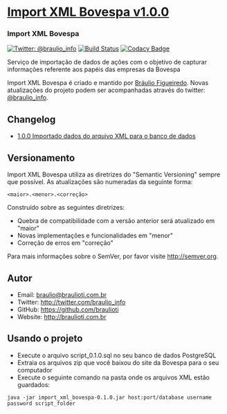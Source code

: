 # [Import XML Bovespa v1.0.0](https://github.com/braulioti/Import-XML-Bovespa)
### Import XML Bovespa

[![Twitter: @braulio_info](https://img.shields.io/badge/contact-@braulio_info-blue.svg?style=flat)](https://twitter.com/braulio_info)
[![Build Status](https://travis-ci.org/braulioti/Import-XML-Bovespa.svg?branch=master)](https://travis-ci.org/braulioti/Import-XML-Bovespa)
[![Codacy Badge](https://api.codacy.com/project/badge/Grade/61ab7475227947c3bff137c1a126075e)](https://www.codacy.com/app/braulioti/Import-XML-Bovespa?utm_source=github.com&amp;utm_medium=referral&amp;utm_content=braulioti/Import-XML-Bovespa&amp;utm_campaign=Badge_Grade)

Serviço de importação de dados de ações com o objetivo de capturar informações referente aos papéis das empresas da Bovespa

Import XML Bovespa é criado e mantido por [Bráulio Figueiredo](http://braulioti.com.br).
Novas atualizações do projeto podem ser acompanhadas através do twitter:
[@braulio_info](http://twitter.com/braulio_info).

## Changelog

- [1.0.0 Importado dados do arquivo XML para o banco de dados](https://github.com/braulioti/Import-XML-Bovespa)

## Versionamento

Import XML Bovespa utiliza as diretrizes do "Semantic Versioning" sempre que possível.
As atualizações são numeradas da seguinte forma:

`<maior>.<menor>.<correção>`

Construído sobre as seguintes diretrizes:

* Quebra de compatibilidade com a versão anterior será atualizado em "maior"
* Novas implementações e funcionalidades em "menor"
* Correção de erros em "correção"

Para mais informações sobre o SemVer, por favor visite http://semver.org.

## Autor
- Email: braulio@braulioti.com.br
- Twitter: http://twitter.com/braulio_info
- GitHub: https://github.com/braulioti
- Website: http://braulioti.com.br

## Usando o projeto

- Execute o arquivo script_0.1.0.sql no seu banco de dados PostgreSQL
- Extraia os arquivos zip que você baixou do site da Bovespa para o seu computador
- Execute o seguinte comando na pasta onde os arquivos XML estão guardados:

`java -jar import_xml_bovespa-0.1.0.jar host:port/database username password script_folder`